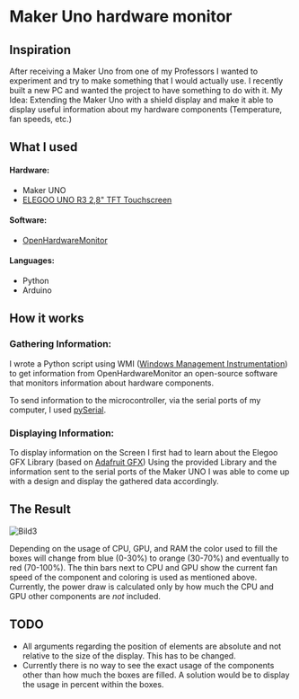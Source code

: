 # Maker Uno hardware monitor

## Inspiration

After receiving a Maker Uno from one of my Professors I wanted to experiment and try to make something that I would actually use. I recently built a new PC and wanted the project to have something to do with it. My Idea: Extending the Maker Uno with a shield display and make it able to display useful information about my hardware components (Temperature, fan speeds, etc.)

## What I used
#### Hardware:
- Maker UNO
- [ELEGOO UNO R3 2,8" TFT Touchscreen](https://www.amazon.de/gp/product/B01EUVJYME/ref=ppx_yo_dt_b_search_asin_image?ie=UTF8&psc=1)
#### Software:
- [OpenHardwareMonitor](https://openhardwaremonitor.org/)
#### Languages:
- Python
- Arduino

## How it works

### Gathering Information:
I wrote a Python script using WMI ([Windows Management Instrumentation](http://openhardwaremonitor.org/wordpress/wp-content/uploads/2011/04/OpenHardwareMonitor-WMI.pdf)) to get information from OpenHardwareMonitor an open-source software that monitors information about hardware components.

To send information to the microcontroller, via the serial ports of my computer, I used [pySerial](https://pyserial.readthedocs.io/en/latest/pyserial.html).

### Displaying Information:
To display information on the Screen I first had to learn about the Elegoo GFX Library (based on [Adafruit GFX](https://github.com/adafruit/Adafruit-GFX-Library))
Using the provided Library and the information sent to the serial ports of the Maker UNO I was able to come up with a design and display the gathered data accordingly.



## The Result
![Bild3](https://user-images.githubusercontent.com/62705365/154338222-11f12e88-9cd5-4de0-ad9b-cb2318c2ada6.jpg)

Depending on the usage of CPU, GPU, and RAM the color used to fill the boxes will change from blue (0-30%) to orange (30-70%) and eventually to red (70-100%).
The thin bars next to CPU and GPU show the current fan speed of the component and coloring is used as mentioned above.
Currently, the power draw is calculated only by how much the CPU and GPU other components are *not* included.

## TODO
- All arguments regarding the position of elements are absolute and not relative to the size of the display. This has to be changed.
- Currently there is no way to see the exact usage of the components other than how much the boxes are filled. A solution would be to display the usage in percent within the boxes.


